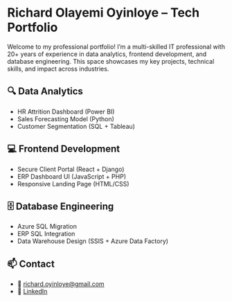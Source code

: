 # Richard Olayemi Oyinloye – Tech Portfolio

Welcome to my professional portfolio! I’m a multi-skilled IT professional with 20+ years of experience in data analytics, frontend development, and database engineering. This space showcases my key projects, technical skills, and impact across industries.

## 🔍 Data Analytics
- HR Attrition Dashboard (Power BI)
- Sales Forecasting Model (Python)
- Customer Segmentation (SQL + Tableau)

## 💻 Frontend Development
- Secure Client Portal (React + Django)
- ERP Dashboard UI (JavaScript + PHP)
- Responsive Landing Page (HTML/CSS)

## 🗄️ Database Engineering
- Azure SQL Migration
- ERP SQL Integration
- Data Warehouse Design (SSIS + Azure Data Factory)

## 📫 Contact
- 📧 richard.oyinloye@gmail.com
- 🔗 [LinkedIn](https://linkedin.com/in/richard-oyinloye-05276b22)
